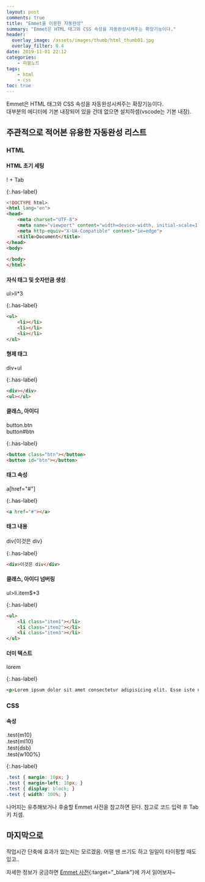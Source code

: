 ```yaml
---
layout: post
comments: true
title: "Emmet을 이용한 자동완성"
summary: "Emmet은 HTML 태그와 CSS 속성을 자동완성시켜주는 확장기능이다."
header:
  overlay_image: /assets/images/thumb/html_thumb01.jpg
  overlay_filter: 0.4
date: 2019-11-01 22:12
categories:
    - 퍼블노트
tags:
    - html
    - css
toc: true
---
```


Emmet은 HTML 태그와 CSS 속성을 자동완성시켜주는 확장기능이다.  
대부분의 에디터에 기본 내장되어 있을 건데 없으면 설치하셈(vscode는 기본 내장).

## 주관적으로 적어본 유용한 자동완성 리스트

### HTML

#### HTML 초기 세팅

! + Tab

{:.has-label}
```html
<!DOCTYPE html>
<html lang="en">
<head>
    <meta charset="UTF-8">
    <meta name="viewport" content="width=device-width, initial-scale=1.0">
    <meta http-equiv="X-UA-Compatible" content="ie=edge">
    <title>Document</title>
</head>
<body>
    
</body>
</html>
```

#### 자식 태그 및 숫자만큼 생성

ul>li*3

{:.has-label}
```html
<ul>
    <li></li>
    <li></li>
    <li></li>
</ul>
```

#### 형제 태그

div+ul

{:.has-label}
```html
<div></div>
<ul></ul>
```

#### 클래스, 아이디

button.btn  
button#btn

{:.has-label}
```html
<button class="btn"></button>
<button id="btn"></button>
```

#### 태그 속성

a[href="#"]

{:.has-label}
```html
<a href="#"></a>
```

#### 태그 내용
div{이것은 div}

{:.has-label}
```html
<div>이것은 div</div>
```

#### 클래스, 아이디 넘버링
ul>li.item$*3

{:.has-label}
```html
<ul>
    <li class="item1"></li>
    <li class="item2"></li>
    <li class="item3"></li>
</ul>
```

#### 더미 텍스트
lorem

{:.has-label}
```html
<p>Lorem ipsum dolor sit amet consectetur adipisicing elit. Esse iste non quibusdam harum deserunt, officiis vel optio porro culpa quae minus? Labore error veritatis fugiat asperiores excepturi! Totam, temporibus iusto?</p>
```

### CSS

#### 속성
.test{m10}  
.test{ml10}  
.test{dsb}  
.test{w100%}

{:.has-label}
```css
.test { margin: 10px; }
.test { margin-left: 10px; }
.test { display: block; }
.test { width: 100%; }
```

나머지는 유추해보거나 후술할 Emmet 사전을 참고하면 된다. 참고로 코드 입력 후 Tab키 치셈.

## 마지막으로

작업시간 단축에 효과가 있는지는 모르겠음. 어떨 땐 쓰기도 하고 일일이 타이핑할 때도 있고..

자세한 정보가 궁금하면 [Emmet 사전](https://docs.emmet.io/abbreviations/syntax/){:target="_blank"}에 가서 읽어보자~